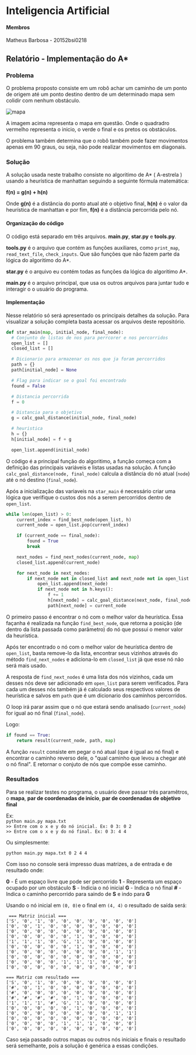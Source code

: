 # Inteligencia Artificial

#### Membros
Matheus Barbosa - 20152bsi0218

## Relatório - Implementação do A*

### Problema

O problema proposto consiste em um robô achar um caminho de um ponto de origem até um ponto destino dentro de um determinado mapa sem colidir com nenhum obstáculo.

![mapa](https://github.com/MatheusRBarbosa/ifes-ia-a-estrela/blob/master/img/mapa.png)

A imagem acima representa o mapa em questão. Onde o quadradro vermelho representa o inicio, o verde o final e os pretos os obstáculos. 

O problema também determina que o robô também pode fazer movimentos apenas em 90 graus, ou seja, não pode realizar movimentos em diagonais.

### Solução
A solução usada neste trabalho consiste no algoritimo de A* ( A-estrela ) usando a heurística de manhattan seguindo a seguinte fórmula matemática:

**f(n) = g(n) + h(n)**

Onde **g(n)** é a distância do ponto atual até o objetivo final, **h(n)** é o valor da heurística de manhattan e por fim, **f(n)** é a distância percorrida pelo nó.

#### Organização do código
O código está separado em três arquivos. **main.py**, **star.py** e **tools.py**.

**tools.py** é o arquivo que contém as funções auxiliares, como `print_map`, `read_text_file`, `check_inputs`. Que são funções que não fazem parte da lógica do algoritimo do A*.

**star.py** é o arquivo eu contém todas as funções da lógica do algoritimo A*.

**main.py** é o arquivo principal, que usa os outros arquivos para juntar tudo e interagir o o usuário do programa.

#### Implementação

Nesse relatório só será apresentado os principais detalhes da solução. Para visualizar a solução completa basta acessar os arquivos deste repositório.

```python
def star_main(map, initial_node, final_node):
  # Conjunto de listas de nos para perrcorer e nos percorridos
  open_list = []
  closed_list = []

  # Dicionario para armazenar os nos que ja foram percorridos
  path = {}
  path[initial_node] = None

  # Flag para indicar se o goal foi encontrado
  found = False

  # Distancia percorrida
  f = 0

  # Distancia para o objetivo
  g = calc_goal_distance(initial_node, final_node)

  # heuristica
  h = {}
  h[initial_node] = f + g

  open_list.append(initial_node)
```
O código é a principal função do algoritimo, a função começa com a definição das principais variáveis e listas usadas na solução. A função `calc_goal_distance(node, final_node)` calcula a distância do nó atual (`node`) até o nó destino (`final_node`).

Após a inicialização das variaveis na `star_main` é necessário criar uma lógica que verifique o custos dos nós a serem percorridos dentro de `open_list`.

```python
while len(open_list) > 0:
    current_index = find_best_node(open_list, h)
    current_node = open_list.pop(current_index)

    if (current_node == final_node):
        found = True
        break

    next_nodes = find_next_nodes(current_node, map)
    closed_list.append(current_node)

    for next_node in next_nodes:
        if next_node not in closed_list and next_node not in open_list:
            open_list.append(next_node)
            if next_node not in h.keys():
                f += 1
                h[next_node] = calc_goal_distance(next_node, final_node) + f
                path[next_node] = current_node

```
O primeiro passo é encontrar o nó com o melhor valor da heurística. Essa façanha é realizada na função `find_best_node`, que retorna a posição (de dentro da lista passada como parâmetro) do nó que possui o menor valor da heurística.

Após ter encontrado o nó com o melhor valor de heurística dentro de `open_list`, basta remove-lo da lista, encontrar seus vizinhos através do método `find_next_nodes` e adiciona-lo em `closed_list` já que esse nó não será mais usado. 

A resposta de `find_next_nodes` é uma lista dos nós vizinhos, cada um desses nós deve ser adicionado em `open_list` para serem verificados. Para cada um desses nós também já é calculado seus respectivos valores de heurística e salvos em `path` que é um dicionario dos caminhos percorridos.

O loop irá parar assim que o nó que estará sendo analisado (`current_node`) for igual ao nó final (`final_node`).

Logo:

```python
if found == True:
    return result(current_node, path, map)
```

A função `result` consiste em pegar o nó atual (que é igual ao nó final) e encontrar o caminho reverso dele, o "qual caminho que levou a chegar até o nó final". E retornar o conjuto de nós que compõe esse caminho.


### Resultados

Para se realizar testes no programa, o usuário deve passar três paramêtros, o **mapa**, **par de coordenadas de início**, **par de coordenadas de objetivo final**

Ex:<br>
`python main.py mapa.txt`<br>
`>> Entre com o x e y do nó inicial. Ex: 0 3: 0 2`<br>
`>> Entre com o x e y do nó final. Ex: 0 3: 4 4`<br>

Ou simplesmente:

`python main.py mapa.txt 0 2 4 4`<br>

Com isso no console será impresso duas matrizes, a de entrada e de resultado onde:

**0** - É um espaço livre que pode ser percorrido
**1** - Representa um espaço ocupado por um obstáculo
**S** - Indicia o nó inicial
**G** - Indica o nó final
**#** - Indica o caminho percorrido para saindo de **S** e indo para **G**

Usando o nó inicial em `(0, 0)`e o final em `(4, 4)` o resultado de saída será:

```
 === Matriz inicial ===
['S', '0', '1', '0', '0', '0', '0', '0', '0', '0']
['0', '0', '1', '0', '0', '0', '0', '0', '0', '0']
['0', '0', '0', '0', '0', '0', '0', '0', '0', '0']
['0', '0', '0', '0', '0', '1', '0', '0', '0', '0']
['1', '1', '1', '0', 'G', '1', '0', '0', '0', '0']
['0', '0', '0', '0', '0', '1', '0', '0', '0', '0']
['0', '0', '0', '0', '0', '0', '0', '0', '1', '1']
['0', '0', '0', '0', '0', '0', '0', '0', '0', '0']
['0', '0', '0', '0', '1', '1', '1', '0', '0', '0']
['0', '0', '0', '0', '0', '0', '0', '0', '0', '0']

=== Matriz com resultado ===
['S', '0', '1', '0', '0', '0', '0', '0', '0', '0']
['#', '0', '1', '0', '0', '0', '0', '0', '0', '0']
['#', '0', '0', '0', '0', '0', '0', '0', '0', '0']
['#', '#', '#', '#', '0', '1', '0', '0', '0', '0']
['1', '1', '1', '#', 'G', '1', '0', '0', '0', '0']
['0', '0', '0', '0', '0', '1', '0', '0', '0', '0']
['0', '0', '0', '0', '0', '0', '0', '0', '1', '1']
['0', '0', '0', '0', '0', '0', '0', '0', '0', '0']
['0', '0', '0', '0', '1', '1', '1', '0', '0', '0']
['0', '0', '0', '0', '0', '0', '0', '0', '0', '0']

```

Caso seja passado outros mapas ou outros nós iniciais e finais o resultado será semelhante, pois a solução é genérica a essas condições.
